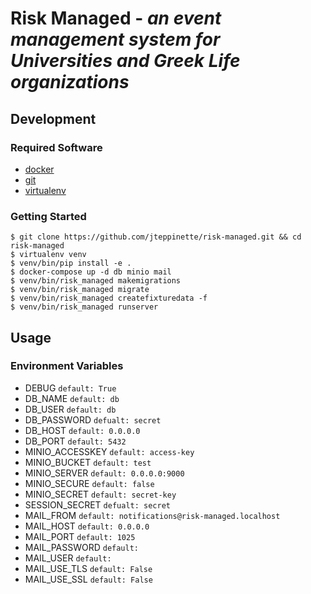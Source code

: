 # Risk Managed - *an event management system for Universities and Greek Life organizations*

## Development

### Required Software

* [docker](https://docs.docker.com/)
* [git](https://git-scm.com/)
* [virtualenv](https://virtualenv.pypa.io/en/stable/)

### Getting Started

```
$ git clone https://github.com/jteppinette/risk-managed.git && cd risk-managed
$ virtualenv venv
$ venv/bin/pip install -e .
$ docker-compose up -d db minio mail
$ venv/bin/risk_managed makemigrations
$ venv/bin/risk_managed migrate
$ venv/bin/risk_managed createfixturedata -f
$ venv/bin/risk_managed runserver
```

## Usage

### Environment Variables

* DEBUG           `default: True`
* DB_NAME         `default: db`
* DB_USER         `default: db`
* DB_PASSWORD     `defualt: secret`
* DB_HOST         `default: 0.0.0.0`
* DB_PORT         `default: 5432`
* MINIO_ACCESSKEY `default: access-key`
* MINIO_BUCKET    `default: test`
* MINIO_SERVER    `default: 0.0.0.0:9000`
* MINIO_SECURE    `default: false`
* MINIO_SECRET    `default: secret-key`
* SESSION_SECRET  `defualt: secret`
* MAIL_FROM       `default: notifications@risk-managed.localhost`
* MAIL_HOST       `default: 0.0.0.0`
* MAIL_PORT       `default: 1025`
* MAIL_PASSWORD   `default: `
* MAIL_USER       `default: `
* MAIL_USE_TLS    `default: False`
* MAIL_USE_SSL    `default: False`
